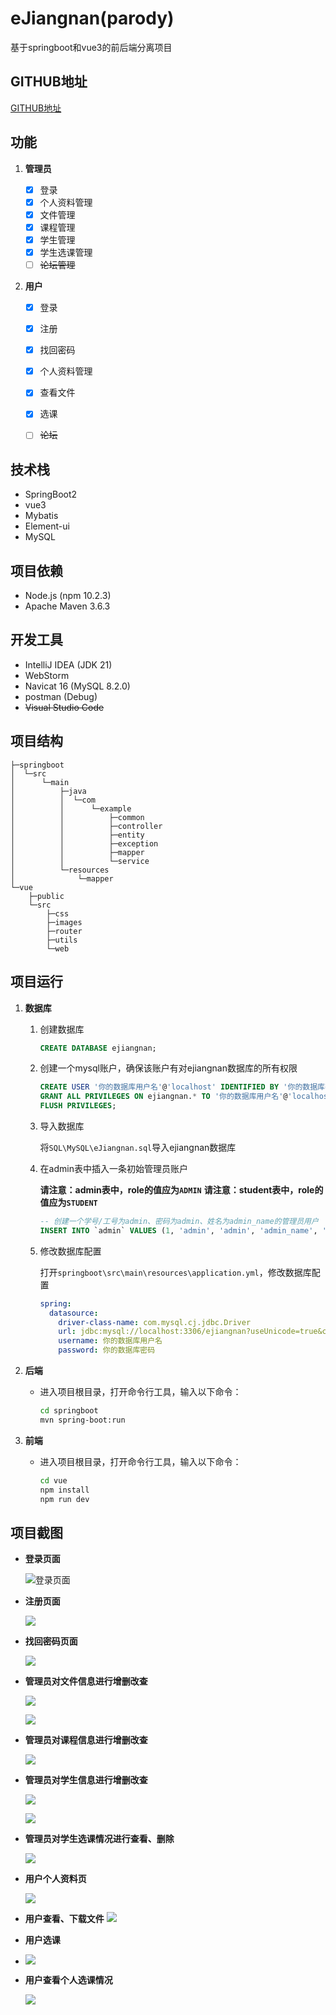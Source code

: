 # eJiangnan(parody)

基于springboot和vue3的前后端分离项目

## GITHUB地址

[GITHUB地址](https://github.com/tinsyding/ejiangnan)

## 功能

1. **管理员**

    - [x] 登录
    - [x] 个人资料管理
    - [x] 文件管理
    - [x] 课程管理
    - [x] 学生管理
    - [x] 学生选课管理
    - [ ] ~~论坛管理~~

2. **用户**

    - [x] 登录
    - [x] 注册
    - [x] 找回密码
    - [x] 个人资料管理
    - [x] 查看文件
    - [x] 选课 
    - [ ] ~~论坛~~


## 技术栈

- SpringBoot2
- vue3
- Mybatis
- Element-ui
- MySQL

## 项目依赖

- Node.js (npm 10.2.3)
- Apache Maven 3.6.3

## 开发工具

- IntelliJ IDEA (JDK 21)
- WebStorm
- Navicat 16 (MySQL 8.2.0)
- postman (Debug)
- ~~Visual Studio Code~~

## 项目结构

    ├─springboot
    │  └─src
    │      └─main
    │          ├─java
    │          │  └─com
    │          │      └─example
    │          │          ├─common
    │          │          ├─controller
    │          │          ├─entity
    │          │          ├─exception
    │          │          ├─mapper
    │          │          └─service
    │          └─resources
    │              └─mapper
    └─vue
        ├─public
        └─src
            ├─css
            ├─images
            ├─router
            ├─utils
            └─web

##  项目运行

1. **数据库**

    1. 创建数据库

        ```sql
        CREATE DATABASE ejiangnan;
        ```

    2. 创建一个mysql账户，确保该账户有对ejiangnan数据库的所有权限

        ```sql
        CREATE USER '你的数据库用户名'@'localhost' IDENTIFIED BY '你的数据库密码';
        GRANT ALL PRIVILEGES ON ejiangnan.* TO '你的数据库用户名'@'localhost';
        FLUSH PRIVILEGES;
        ```

    3. 导入数据库

        将`SQL\MySQL\eJiangnan.sql`导入ejiangnan数据库

    4. 在admin表中插入一条初始管理员账户

        **请注意：admin表中，role的值应为`ADMIN`**
        **请注意：student表中，role的值应为`STUDENT`**
    
        ```sql
        -- 创建一个学号/工号为admin、密码为admin、姓名为admin_name的管理员用户
        INSERT INTO `admin` VALUES (1, 'admin', 'admin', 'admin_name', 'ADMIN');
        ```
    
    5. 修改数据库配置

         打开`springboot\src\main\resources\application.yml`，修改数据库配置

         ```yaml
         spring:
           datasource:
             driver-class-name: com.mysql.cj.jdbc.Driver
             url: jdbc:mysql://localhost:3306/ejiangnan?useUnicode=true&characterEncoding=utf-8&serverTimezone=Asia/Shanghai
             username: 你的数据库用户名
             password: 你的数据库密码
         ```

2. **后端**

   - 进入项目根目录，打开命令行工具，输入以下命令：

        ```bash
        cd springboot
        mvn spring-boot:run
        ```

3. **前端**

   - 进入项目根目录，打开命令行工具，输入以下命令：

        ```bash
        cd vue
        npm install
        npm run dev
        ```

## 项目截图

- **登录页面**

  ![登录页面](TEMP/images/1.png)

- **注册页面**

  ![](TEMP/images/2.png)

- **找回密码页面**

  ![](TEMP/images/3.png)

- **管理员对文件信息进行增删改查**

  ![](TEMP/images/4.png)

  ![](TEMP/images/5.png)

- **管理员对课程信息进行增删改查**

  ![](TEMP/images/6.png)

- **管理员对学生信息进行增删改查**

  ![](TEMP/images/7.png)

  ![](TEMP/images/8.png)

- **管理员对学生选课情况进行查看、删除**

  ![](TEMP/images/14.png)

- **用户个人资料页**

  ![](TEMP/images/9.png)

- **用户查看、下载文件**
  ![](TEMP/images/10.png)

- **用户选课**

- ![](TEMP/images/11.png)

- **用户查看个人选课情况**

  ![](TEMP/images/12.png)